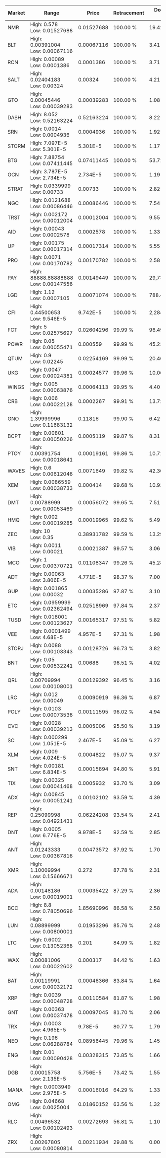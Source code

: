 | Market | Range | Price| Retracement | Doubles to 50% |
| --- | --- | --- | --- | --- |
| NMR | High: 0.578<br />Low: 0.01527688 | 0.01527688 | 100.00 % | 19.42 |
| BLT | High: 0.00391004<br />Low: 0.00067116 | 0.00067116 | 100.00 % | 3.41 |
| RCN | High: 0.00089<br />Low: 0.0001386 | 0.0001386 | 100.00 % | 3.71 |
| SALT | High: 0.02404183<br />Low: 0.00324 | 0.00324 | 100.00 % | 4.21 |
| GTO | High: 0.00045446<br />Low: 0.00039283 | 0.00039283 | 100.00 % | 1.08 |
| DASH | High: 8.052<br />Low: 0.52163224 | 0.52163224 | 100.00 % | 8.22 |
| SRN | High: 0.0014<br />Low: 0.0004936 | 0.0004936 | 100.00 % | 1.92 |
| STORM | High: 7.097E-5<br />Low: 5.301E-5 | 5.301E-5 | 100.00 % | 1.17 |
| BTG | High: 7.88754<br />Low: 0.07411445 | 0.07411445 | 100.00 % | 53.71 |
| OCN | High: 3.787E-5<br />Low: 2.734E-5 | 2.734E-5 | 100.00 % | 1.19 |
| STRAT | High: 0.0339999<br />Low: 0.00733 | 0.00733 | 100.00 % | 2.82 |
| NGC | High: 0.0121688<br />Low: 0.00086446 | 0.00086446 | 100.00 % | 7.54 |
| TRST | High: 0.002172<br />Low: 0.00012004 | 0.00012004 | 100.00 % | 9.55 |
| AID | High: 0.00043<br />Low: 0.0002578 | 0.0002578 | 100.00 % | 1.33 |
| UP | High: 0.00175<br />Low: 0.00017314 | 0.00017314 | 100.00 % | 5.55 |
| PRO | High: 0.0071<br />Low: 0.00170782 | 0.00170782 | 100.00 % | 2.58 |
| PAY | High: 88888.88888888<br />Low: 0.00147556 | 0.00149449 | 100.00 % | 29,738,870.91 |
| LGD | High: 1.12<br />Low: 0.0007105 | 0.00071074 | 100.00 % | 788.41 |
| CFI | High: 0.44500653<br />Low: 9.546E-5 | 9.742E-5 | 100.00 % | 2,284.45 |
| FCT | High: 5<br />Low: 0.02575697 | 0.02604296 | 99.99 % | 96.49 |
| POWR | High: 0.05<br />Low: 0.00055471 | 0.000559 | 99.99 % | 45.22 |
| QTUM | High: 0.9<br />Low: 0.02245 | 0.02254169 | 99.99 % | 20.46 |
| UKG | High: 0.0047<br />Low: 0.00024381 | 0.00024577 | 99.96 % | 10.06 |
| WINGS | High: 0.005<br />Low: 0.00063876 | 0.00064113 | 99.95 % | 4.40 |
| CRB | High: 0.006<br />Low: 0.00022128 | 0.0002267 | 99.91 % | 13.72 |
| GNO | High: 1.39999996<br />Low: 0.11683132 | 0.11816 | 99.90 % | 6.42 |
| BCPT | High: 0.00801<br />Low: 0.00050226 | 0.0005119 | 99.87 % | 8.31 |
| PTOY | High: 0.00391754<br />Low: 0.00018641 | 0.00019161 | 99.86 % | 10.71 |
| WAVES | High: 0.6<br />Low: 0.00612046 | 0.0071649 | 99.82 % | 42.30 |
| XEM | High: 0.0086559<br />Low: 0.00038733 | 0.000414 | 99.68 % | 10.92 |
| DMT | High: 0.00788999<br />Low: 0.00053469 | 0.00056072 | 99.65 % | 7.51 |
| HMQ | High: 0.002<br />Low: 0.00019285 | 0.00019965 | 99.62 % | 5.49 |
| ZEC | High: 10<br />Low: 0.35 | 0.38931782 | 99.59 % | 13.29 |
| VIB | High: 0.0011<br />Low: 0.00021 | 0.00021387 | 99.57 % | 3.06 |
| MCO | High: 1<br />Low: 0.00370721 | 0.01108347 | 99.26 % | 45.28 |
| ADT | High: 0.00063<br />Low: 3.806E-5 | 4.771E-5 | 98.37 % | 7.00 |
| GUP | High: 0.001865<br />Low: 0.00032 | 0.00035286 | 97.87 % | 3.10 |
| ETC | High: 0.0959999<br />Low: 0.02362494 | 0.02518969 | 97.84 % | 2.37 |
| TUSD | High: 0.018001<br />Low: 0.00123627 | 0.00165317 | 97.51 % | 5.82 |
| VEE | High: 0.0001499<br />Low: 4.68E-5 | 4.957E-5 | 97.31 % | 1.98 |
| STORJ | High: 0.0088<br />Low: 0.00103343 | 0.00128726 | 96.73 % | 3.82 |
| BNT | High: 0.05<br />Low: 0.00532241 | 0.00688 | 96.51 % | 4.02 |
| QRL | High: 0.00709994<br />Low: 0.00108001 | 0.00129392 | 96.45 % | 3.16 |
| LRC | High: 0.012<br />Low: 0.00049 | 0.00090919 | 96.36 % | 6.87 |
| POLY | High: 0.0103<br />Low: 0.00073536 | 0.00111595 | 96.02 % | 4.94 |
| CVC | High: 0.0028<br />Low: 0.00039213 | 0.0005006 | 95.50 % | 3.19 |
| SC | High: 0.000299<br />Low: 1.051E-5 | 2.467E-5 | 95.09 % | 6.27 |
| XLM | High: 0.009<br />Low: 4.024E-5 | 0.0004822 | 95.07 % | 9.37 |
| SNT | High: 0.00181<br />Low: 6.834E-5 | 0.00015894 | 94.80 % | 5.91 |
| TIX | High: 0.00325<br />Low: 0.00041468 | 0.0005932 | 93.70 % | 3.09 |
| ADX | High: 0.00845<br />Low: 0.00051241 | 0.00102102 | 93.59 % | 4.39 |
| REP | High: 0.25099998<br />Low: 0.04921431 | 0.06224208 | 93.54 % | 2.41 |
| DNT | High: 0.0005<br />Low: 6.776E-5 | 9.978E-5 | 92.59 % | 2.85 |
| ANT | High: 0.01243333<br />Low: 0.00367816 | 0.00473572 | 87.92 % | 1.70 |
| XMR | High: 1.10009994<br />Low: 0.15666671 | 0.272 | 87.78 % | 2.31 |
| ADA | High: 0.00148186<br />Low: 0.00019001 | 0.00035422 | 87.29 % | 2.36 |
| BCC | High: 8.8<br />Low: 0.78050696 | 1.85690996 | 86.58 % | 2.58 |
| LUN | High: 0.08899999<br />Low: 0.00800001 | 0.01953296 | 85.76 % | 2.48 |
| LTC | High: 0.6002<br />Low: 0.13052368 | 0.201 | 84.99 % | 1.82 |
| WAX | High: 0.00081006<br />Low: 0.00022602 | 0.000317 | 84.42 % | 1.63 |
| BAT | High: 0.00119991<br />Low: 0.00032172 | 0.00046366 | 83.84 % | 1.64 |
| XRP | High: 0.0039<br />Low: 0.00048728 | 0.00110584 | 81.87 % | 1.98 |
| GNT | High: 0.00363<br />Low: 0.00037478 | 0.00097045 | 81.70 % | 2.06 |
| TRX | High: 0.0003<br />Low: 4.965E-5 | 9.78E-5 | 80.77 % | 1.79 |
| NEO | High: 0.196<br />Low: 0.06288784 | 0.08956445 | 79.96 % | 1.45 |
| ENG | High: 0.01<br />Low: 0.00090428 | 0.00328315 | 73.85 % | 1.66 |
| DGB | High: 0.00015758<br />Low: 2.135E-5 | 5.756E-5 | 73.42 % | 1.55 |
| MANA | High: 0.0003949<br />Low: 2.975E-5 | 0.00016016 | 64.29 % | 1.33 |
| OMG | High: 0.04668<br />Low: 0.0025004 | 0.01860152 | 63.56 % | 1.32 |
| RLC | High: 0.00496532<br />Low: 0.00102493 | 0.00272693 | 56.81 % | 1.10 |
| ZRX | High: 0.00267805<br />Low: 0.00080814 | 0.00211934 | 29.88 % | 0.00 |
